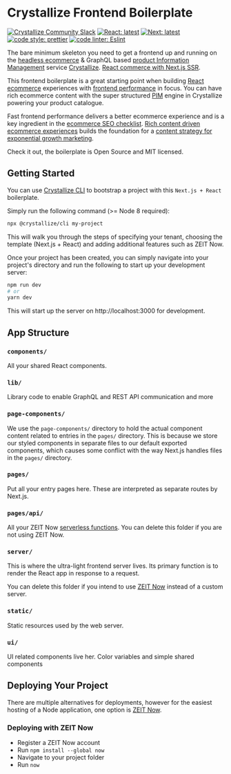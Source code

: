 # Crystallize Frontend Boilerplate

[![Crystallize Community Slack][21]][22] [![React: latest][0]][1]
[![Next: latest][2]][3] [![code style: prettier][4]][5]
[![code linter: Eslint][6]][7]

The bare minimum skeleton you need to get a frontend up and running on the
[headless ecommerce][8] & GraphQL based [product Information Management][9]
service [Crystallize][10]. [React commerce with Next.js SSR][11].

This frontend boilerplate is a great starting point when building [React
ecommerce][11] experiences with [frontend performance][12] in focus. You can
have rich ecommerce content with the super structured [PIM][13] engine in
Crystallize powering your product catalogue.

Fast frontend performance delivers a better ecommerce experience and is a key
ingredient in the [ecommerce SEO checklist][14]. [Rich content driven ecommerce
experiences][15] builds the foundation for a [content strategy for exponential
growth marketing][16].

Check it out, the boilerplate is Open Source and MIT licensed.

## Getting Started

You can use [Crystallize CLI][17] to bootstrap a project with this
`Next.js + React` boilerplate.

Simply run the following command (>= Node 8 required):

```sh
npx @crystallize/cli my-project
```

This will walk you through the steps of specifying your tenant, choosing the
template (Next.js + React) and adding additional features such as ZEIT Now.

Once your project has been created, you can simply navigate into your project's
directory and run the following to start up your development server:

```sh
npm run dev
# or
yarn dev
```

This will start up the server on http://localhost:3000 for development.

## App Structure

### `components/`

All your shared React components.

### `lib/`

Library code to enable GraphQL and REST API communication and more

### `page-components/`

We use the `page-components/` directory to hold the actual component content
related to entries in the `pages/` directory. This is because we store our
styled components in separate files to our default exported components, which
causes some conflict with the way Next.js handles files in the `pages/`
directory.

### `pages/`

Put all your entry pages here. These are interpreted as separate routes by
Next.js.

### `pages/api/`

All your ZEIT Now [serverless functions][18]. You can delete this folder if you
are not using ZEIT Now.

### `server/`

This is where the ultra-light frontend server lives. Its primary function is to
render the React app in response to a request.

You can delete this folder if you intend to use [ZEIT Now][19] instead of a
custom server.

### `static/`

Static resources used by the web server.

### `ui/`

UI related components live her. Color variables and simple shared components

## Deploying Your Project

There are multiple alternatives for deployments, however for the easiest hosting
of a Node application, one option is [ZEIT Now][20].

### Deploying with ZEIT Now

- Register a ZEIT Now account
- Run `npm install --global now`
- Navigate to your project folder
- Run `now`

[0]: https://img.shields.io/badge/react-latest-44cc11.svg?style=flat-square
[1]: https://github.com/facebook/react
[2]: https://img.shields.io/badge/next-latest-44cc11.svg?style=flat-square
[3]: https://github.com/zeit/next.js
[4]:
  https://img.shields.io/badge/code_style-prettier-ff69b4.svg?style=flat-square
[5]: https://github.com/prettier/prettier
[6]:
  https://img.shields.io/badge/code_linter-eslint-463fd4.svg?style=flat-square
[7]: https://github.com/prettier/prettier
[8]: https://crystallize.com/product
[9]: https://crystallize.com/product/product-information-management
[10]: https://crystallize.com
[11]: https://crystallize.com/developers
[12]: https://crystallize.com/blog/frontend-performance-measuring-kpis
[13]: https://crystallize.com/product/product-information-management
[14]: https://crystallize.com/blog/ecommerce-seo-checklist
[15]:
  https://crystallize.com/blog/content-rich-storytelling-makes-juicy-ecommerce
[16]:
  https://snowball.digital/blog/content-strategy-for-exponential-growth-marketing
[17]: https://github.com/crystallizeapi/crystallize-cli
[18]: https://zeit.co/docs/v2/serverless-functions/introduction
[19]: https://zeit.co/guides/deploying-nextjs-with-now/
[20]: https://zeit.co/now
[21]:
  https://img.shields.io/static/v1?label=Slack&logo=slack&message=Crystallize%20Community&color=68d1b7
[22]: https://slack.com
